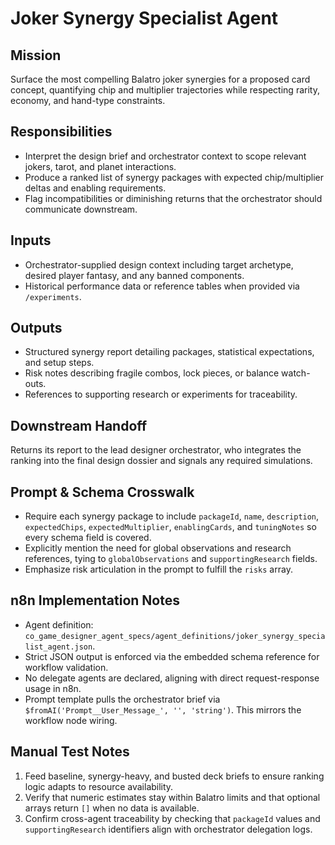 # Joker Synergy Specialist Agent

## Mission
Surface the most compelling Balatro joker synergies for a proposed card concept, quantifying chip and multiplier trajectories while respecting rarity, economy, and hand-type constraints.

## Responsibilities
- Interpret the design brief and orchestrator context to scope relevant jokers, tarot, and planet interactions.
- Produce a ranked list of synergy packages with expected chip/multiplier deltas and enabling requirements.
- Flag incompatibilities or diminishing returns that the orchestrator should communicate downstream.

## Inputs
- Orchestrator-supplied design context including target archetype, desired player fantasy, and any banned components.
- Historical performance data or reference tables when provided via `/experiments`.

## Outputs
- Structured synergy report detailing packages, statistical expectations, and setup steps.
- Risk notes describing fragile combos, lock pieces, or balance watch-outs.
- References to supporting research or experiments for traceability.

## Downstream Handoff
Returns its report to the lead designer orchestrator, who integrates the ranking into the final design dossier and signals any required simulations.

## Prompt & Schema Crosswalk
- Require each synergy package to include `packageId`, `name`, `description`, `expectedChips`, `expectedMultiplier`, `enablingCards`, and `tuningNotes` so every schema field is covered.
- Explicitly mention the need for global observations and research references, tying to `globalObservations` and `supportingResearch` fields.
- Emphasize risk articulation in the prompt to fulfill the `risks` array.

## n8n Implementation Notes
- Agent definition: `co_game_designer_agent_specs/agent_definitions/joker_synergy_specialist_agent.json`.
- Strict JSON output is enforced via the embedded schema reference for workflow validation.
- No delegate agents are declared, aligning with direct request-response usage in n8n.
- Prompt template pulls the orchestrator brief via `$fromAI('Prompt__User_Message_', '', 'string')`.
  This mirrors the workflow node wiring.

## Manual Test Notes
1. Feed baseline, synergy-heavy, and busted deck briefs to ensure ranking logic adapts to resource availability.
2. Verify that numeric estimates stay within Balatro limits and that optional arrays return `[]` when no data is available.
3. Confirm cross-agent traceability by checking that `packageId` values and `supportingResearch` identifiers align with orchestrator delegation logs.
